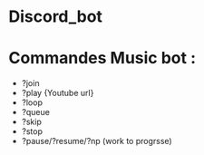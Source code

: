 # Discord_bot

# Commandes Music bot :
- ?join 
- ?play {Youtube url}
- ?loop
- ?queue
- ?skip
- ?stop
- ?pause/?resume/?np (work to progrsse)
